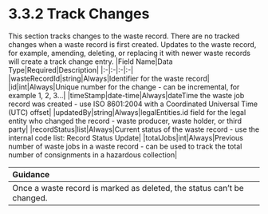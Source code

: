 3.3.2 Track Changes
=
This section tracks changes to the waste record. There are no tracked changes when a waste record is first created. Updates to the waste record, for example, amending, deleting, or replacing it with newer waste records will create a track change entry.
|Field Name|Data Type|Required|Description|
|:-|:-|:-|:-|
|wasteRecordId|string|Always|Identifier for the waste record|
|id|int|Always|Unique number for the change - can be incremental, for example 1, 2, 3...|
|timeStamp|date-time|Always|dateTime the waste job record was created - use ISO 8601:2004 with a Coordinated Universal Time (UTC) offset|
|updatedBy|string|Always|legalEntities.id field for the legal entity who changed the record - waste producer, waste holder, or third party|
|recordStatus|list|Always|Current status of the waste record - use the internal code list: Record Status Update|
|totalJobs|int|Always|Previous number of waste jobs in a waste record - can be used to track the total number of consignments in a hazardous collection|

|Guidance|
|:-|
|Once a waste record is marked as deleted, the status can’t be changed.|
